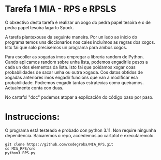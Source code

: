 # Tarefa 1 MIA - RPS e RPSLS

O obxectivo desta tarefa é realizar un xogo do pedra papel tesoira e o de pedra papel tesoira lagarto Spock.

A tarefa plantexouse da seguinte maneira. Por un lado ao inicio do programa temos uns diccionarios nos cales incluímos as regras dos xogos. Isto fai que solo precisemos un programa para ambos xogos.

Para escoller as xogadas imos empregar a librería random de Python. Cando aplicamos random sobre unha lista, podemos engadirlle pesos a cada un dos elementos da lista. Isto fai que poidamos xogar coas probabilidades de sacar unha ou outra xogada. Cos datos obtidos de xogadas anteriores imos engadir funcións que van a modificar esa probabilidade. Podremos engadir tantas estratexias como queiramos. Actualmente conta con duas.

No cartafol "doc" podemos atopar a explicación do código paso por paso.

# Instruccions:
O programa está testeado e probado con python 3.11. Non require ningunha dependencia.
Baixaremos o repo, accedemos ao cartafol e executaremolo.
```console
git clone https://github.com/codegroba/MIA_RPS.git
cd MIA_RPS/src
python3 RPS.py
```
